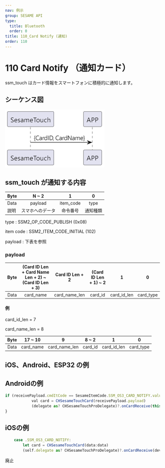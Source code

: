```yaml
---
nav: 例示
group: SESAME API
type:
  title: Bluetooth
  order: 0
title: 110_Card Notify (通知)
order: 110
---
```


# 110 Card Notify （通知カード）

ssm_touch はカード情報をスマートフォンに積極的に通知します。

## シーケンス図

<p align="left" >
  <img src="./src/card_notify/card_notify.png" alt="" title="">
</p>

## ssm_touch が通知する内容

| Byte |      N ~ 2       |     1     |    0     |
| ---- | :--------------: | :-------: | :------: |
| Data |     payload      | item_code |   type   |
| 説明 | スマホへのデータ | 命令番号  | 通知種類 |

type : SSM2_OP_CODE_PUBLISH (0x08)

item code : SSM2_ITEM_CODE_INITIAL (102)

payload : 下表を参照

### payload

| Byte | (Card ID Len + Card Name Len + 2) ~ (Card ID Len + 3) | Card ID Len + 2 | (Card ID Len + 1) ~ 2 |      1      |     0     |
| :--: | :---------------------------------------------------: | :-------------: | :-------------------: | :---------: | :-------: |
| Data |                       card_name                       |  card_name_len  |        card_id        | card_id_len | card_type |

#### 例

card_id_len = 7

card_name_len = 8

| Byte |  17 ~ 10  |       9       |  8 ~ 2  |      1      |     0     |
| :--: | :-------: | :-----------: | :-----: | :---------: | :-------: |
| Data | card_name | card_name_len | card_id | card_id_len | card_type |

## iOS、Android、ESP32 の例
 ## Androidの例

```jsx | pure
if (receivePayload.cmdItCode == SesameItemCode.SSM_OS3_CARD_NOTIFY.value) {
            val card = CHSesameTouchCard(receivePayload.payload)
            (delegate as? CHSesameTouchProDelegate)?.onCardReceive(this, card.cardID, card.cardName, card.cardType)
}
```

## iOSの例

```jsx | pure
    case .SSM_OS3_CARD_NOTIFY:
        let card = CHSesameTouchCard(data:data)
        (self.delegate as? CHSesameTouchProDelegate)?.onCardReceive(device:self, id: card.cardID, name: card.cardName, type: card.cardType)
```

廃止 

